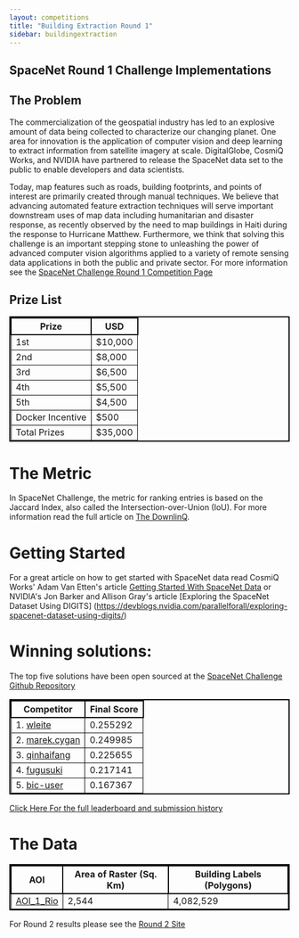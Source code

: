 ```yaml
---
layout: competitions
title: "Building Extraction Round 1"
sidebar: buildingextraction
---
```

## SpaceNet Round 1 Challenge Implementations

## The Problem
The commercialization of the geospatial industry has led to an explosive amount of data being collected to characterize our changing planet. One area for innovation is the application of computer vision and deep learning to extract information from satellite imagery at scale. DigitalGlobe, CosmiQ Works, and NVIDIA have partnered to release the SpaceNet data set to the public to enable developers and data scientists.

Today, map features such as roads, building footprints, and points of interest are primarily created through manual techniques. We believe that advancing automated feature extraction techniques will serve important downstream uses of map data including humanitarian and disaster response, as recently observed by the need to map buildings in Haiti during the response to Hurricane Matthew. Furthermore, we think that solving this challenge is an important stepping stone to unleashing the power of advanced computer vision algorithms applied to a variety of remote sensing data applications in both the public and private sector.
For more information see the [SpaceNet Challenge Round 1 Competition Page](http://crowdsourcing.topcoder.com/spacenet)

## Prize List

<style> table{
    border-collapse: collapse;
    border-spacing: 0;
    border:2px solid #000000;
}

th{
    border:2px solid #000000;
}

td{
    border:1px solid #000000;
}
</style>

| Prize             |             USD         |
|-------------------|-------------------------|
|  1st              |           $10,000       |
|  2nd              |            $8,000       |
|  3rd              |            $6,500       |
|  4th              |            $5,500       |
|  5th              |            $4,500       |
|  Docker Incentive |              $500       |
|  Total Prizes     |           $35,000       |



# The Metric
In SpaceNet Challenge, the metric for ranking entries is based on the Jaccard Index, also called the Intersection-over-Union (IoU).
For more information read the full article on [The DownlinQ](https://medium.com/the-downlinq/the-spacenet-metric-612183cc2ddb).

# Getting Started  
For a great article on how to get started with SpaceNet data read CosmiQ Works' Adam Van Etten's article [Getting Started With SpaceNet Data](https://medium.com/the-downlinq/getting-started-with-spacenet-data-827fd2ec9f53)
or NVIDIA's Jon Barker and Allison Gray's article [Exploring the SpaceNet Dataset Using DIGITS]
(https://devblogs.nvidia.com/parallelforall/exploring-spacenet-dataset-using-digits/)

# Winning solutions:
The top five solutions have been open sourced at the [SpaceNet Challenge Github Repository](https://github.com/SpaceNetChallenge/BuildingDetectors/) 

<style> table{
    border-collapse: collapse;
    border-spacing: 0;
    border:2px solid #000000;
}

th{
    border:2px solid #000000;
}

td{
    border:1px solid #000000;
}
</style>

| Competitor             |             Final Score         |
|-------------------|-------------------------|
|1. [wleite](https://github.com/SpaceNetChallenge/BuildingDetectors/tree/master/wleite) | 0.255292|
|2. [marek.cygan](https://github.com/SpaceNetChallenge/BuildingDetectors/tree/master/marek.cygan) | 0.249985 |
|3. [qinhaifang](https://github.com/SpaceNetChallenge/BuildingDetectors/tree/master/qinhaifang) | 0.225655|
|4. [fugusuki](https://github.com/SpaceNetChallenge/BuildingDetectors/tree/master/fugusuki) | 0.217141|
|5. [bic-user](https://github.com/SpaceNetChallenge/BuildingDetectors/tree/master/bic-user) | 0.167367|

[Click Here For the full leaderboard and submission history](https://community.topcoder.com/longcontest/stats/?module=ViewOverview&rd=16835)

# The Data

<style> table{
    border-collapse: collapse;
    border-spacing: 0;
    border:2px solid #000000;
}

th{
    border:2px solid #000000;
}

td{
    border:1px solid #000000;
}
</style>

| AOI            | Area of Raster (Sq. Km) | Building Labels (Polygons) |
|----------------|-------------------------|----------------------------|
| [AOI_1_Rio](/AOI_Lists/AOI_1_Rio.html)      | 2,544                   | 4,082,529                  |


For Round 2 results please see the [Round 2 Site](/Challenges/Competition2.html)
